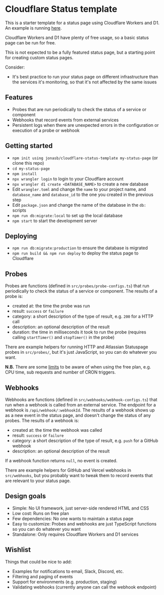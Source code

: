 # Cloudflare Status template

This is a starter template for a status page using Cloudflare Workers and D1.
An example is running [here](https://cloudflare-status-template.dossierhq.workers.dev).

Cloudflare Workers and D1 have plenty of free usage, so a basic status page can
be run for free.

This is not expected to be a fully featured status page, but a starting point
for creating custom status pages.

Consider:

- It's best practice to run your status page on different infrastructure than
  the services it's monitoring, so that it's not affected by the same issues

## Features

- Probes that are run periodically to check the status of a service or component
- Webhooks that record events from external services
- Persistent logs when there are unexpected errors in the configuration or
  execution of a probe or webhook

## Getting started

- `npm init using jonasb/cloudflare-status-template my-status-page` (or clone this repo)
- `cd my-status-page`
- `npm install`
- `npx wrangler login` to login to your Cloudflare account
- `npx wrangler d1 create <DATABASE_NAME>` to create a new database
- Edit `wrangler.toml` and change the `name` to your project name, and
  `database_name` and `database_id` to the one you created in the previous step
- Edit `package.json` and change the name of the database in the `db:` scripts
- `npm run db:migrate:local` to set up the local database
- `npm start` to start the development server

## Deploying

- `npm run db:migrate:production` to ensure the database is migrated
- `npm run build && npm run deploy` to deploy the status page to Cloudflare

## Probes

Probes are functions (defined in `src/probes/probe-configs.ts`) that run
periodically to check the status of a service or component. The results of a
probe is:

- created at: the time the probe was run
- result: `success` or `failure`
- category: a short description of the type of result, e.g. `200` for a HTTP call
- description: an optional description of the result
- duration: the time in milliseconds it took to run the probe (requires calling
  `startTimer()` and `stopTimer()` in the probe)

There are example helpers for running HTTP and Atlassian Statuspage probes in
`src/probes/`, but it's just JavaScript, so you can do whatever you want.

**N.B.** There are some [limits](https://developers.cloudflare.com/workers/platform/limits/)
to be aware of when using the free plan, e.g. CPU time, sub requests and number of
CRON triggers.

## Webhooks

Webhooks are functions (defined in `src/webhooks/webhook-configs.ts`) that run
when a webhook is called from an external service. The endpoint for a webhook is
`/api/webhook/:webhookId`. The results of a webhook shows up as a new event in
the status page, and doesn't change the status of any probes. The results of a
webhook is:

- created at: the time the webhook was called
- result: `success` or `failure`
- category: a short description of the type of result, e.g. `push` for a GitHub
  webhook
- description: an optional description of the result

If a webhook function returns `null`, no event is created.

There are example helpers for GitHub and Vercel webhooks in `src/webhooks`, but
you probably want to tweak them to record events that are relevant to your
status page.

## Design goals

- Simple: No UI framework, just server-side rendered HTML and CSS
- Low cost: Runs on free plan
- Few dependencies: No one wants to maintain a status page
- Easy to customize: Probes and webhooks are just TypeScript functions so you
  can do whatever you want
- Standalone: Only requires Cloudflare Workers and D1 services

## Wishlist

Things that could be nice to add:

- Examples for notifications to email, Slack, Discord, etc.
- Filtering and paging of events
- Support for environments (e.g. production, staging)
- Validating webhooks (currently anyone can call the webhook endpoint)
